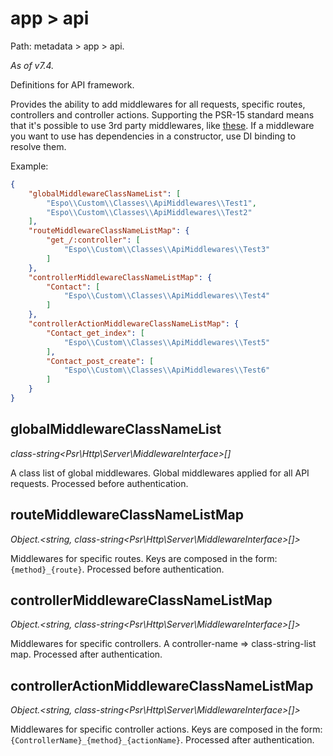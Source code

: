 # app > api

Path: metadata > app > api.

*As of v7.4.*

Definitions for API framework.

Provides the ability to add middlewares for all requests, specific routes, controllers and controller actions. Supporting the PSR-15 standard means that it's possible to use 3rd party middlewares, like [these](https://github.com/middlewares/psr15-middlewares). If a middleware you want to use has dependencies in a constructor, use DI binding to resolve them.

Example:

```json
{
    "globalMiddlewareClassNameList": [
        "Espo\\Custom\\Classes\\ApiMiddlewares\\Test1",
        "Espo\\Custom\\Classes\\ApiMiddlewares\\Test2"
    ],
    "routeMiddlewareClassNameListMap": {
        "get_/:controller": [
            "Espo\\Custom\\Classes\\ApiMiddlewares\\Test3"
        ]
    },
    "controllerMiddlewareClassNameListMap": {
        "Contact": [
            "Espo\\Custom\\Classes\\ApiMiddlewares\\Test4"
        ]
    },
    "controllerActionMiddlewareClassNameListMap": {
        "Contact_get_index": [
            "Espo\\Custom\\Classes\\ApiMiddlewares\\Test5"
        ],
        "Contact_post_create": [
            "Espo\\Custom\\Classes\\ApiMiddlewares\\Test6"
        ]
    }
}

```

## globalMiddlewareClassNameList

*class-string<Psr\Http\Server\MiddlewareInterface>[]*

A class list of global middlewares. Global middlewares applied for all API requests. Processed before authentication.

## routeMiddlewareClassNameListMap

*Object.<string, class-string<Psr\Http\Server\MiddlewareInterface>[]>*

Middlewares for specific routes. Keys are composed in the form: `{method}_{route}`. Processed before authentication.

## controllerMiddlewareClassNameListMap

*Object.<string, class-string<Psr\Http\Server\MiddlewareInterface>[]>*

Middlewares for specific controllers. A controller-name => class-string-list map. Processed after authentication.

## controllerActionMiddlewareClassNameListMap

*Object.<string, class-string<Psr\Http\Server\MiddlewareInterface>[]>*

Middlewares for specific controller actions. Keys are composed in the form: `{ControllerName}_{method}_{actionName}`. Processed after authentication.
